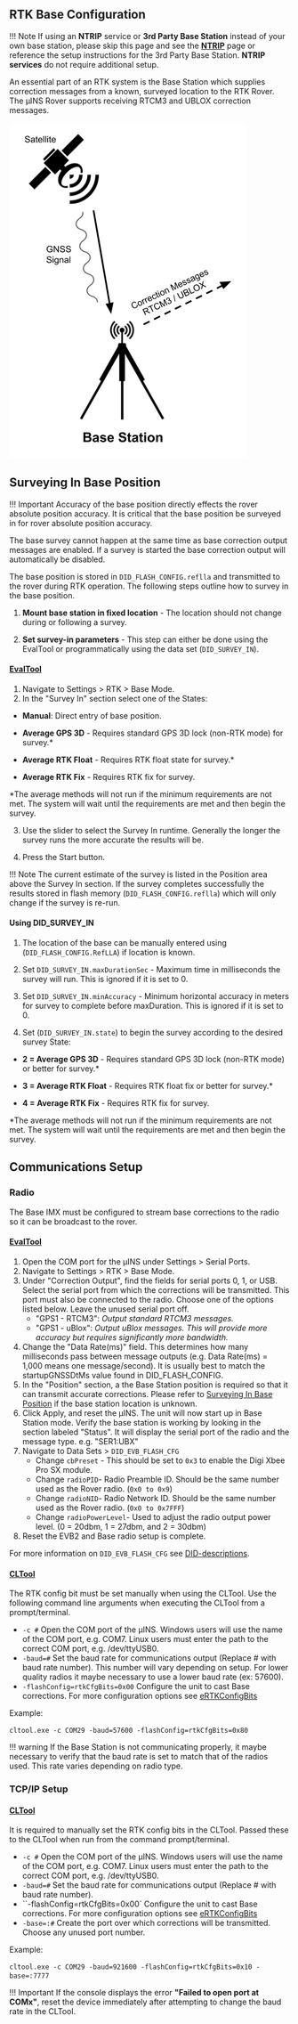 ## **RTK Base Configuration**

!!! Note
		 If using an **NTRIP** service or **3rd Party Base Station** instead of your own base station, please skip this page and see the [**NTRIP**](../rtk_ntrip) page or reference the setup instructions for the 3rd Party Base Station.  **NTRIP services** do not require additional setup.

An essential part of an RTK system is the Base Station which supplies correction messages from a known, surveyed location to the RTK Rover. The µINS Rover supports receiving RTCM3 and UBLOX correction messages.


![](images/RTKDiagram_Base_Station.png)

## **Surveying In Base Position**

!!! Important
​Accuracy of the base position directly effects the rover absolute position accuracy. It is critical that the base position be surveyed in for rover absolute position accuracy.

The base survey cannot happen at the same time as base correction output messages are enabled.  If a survey is started the base correction output will automatically be disabled.

The base position is stored in `DID_FLASH_CONFIG.reflla` and transmitted to the rover during RTK operation. The following steps outline how to survey in the base position.

1. **Mount base station in fixed location** - The location should not change during or following a survey.

2. **Set survey-in parameters** -  This step can either be done using the EvalTool or programmatically using the data set (`DID_SURVEY_IN`).

#### **[EvalTool](../software/evaltool.md)**

1. Navigate to Settings > RTK > Base Mode.
2. In the "Survey In" section select one of the States:

  - **Manual**:  Direct entry of base position.

  - **Average GPS 3D** - Requires standard GPS 3D lock (non-RTK mode) for survey.*

  - **Average RTK Float** - Requires RTK float state for survey.*

  - **Average RTK Fix** - Requires RTK fix for survey.

  *The average methods will not run if the minimum requirements are not met. The system will wait until the requirements are met and then begin the survey.

3. Use the slider to select the Survey In runtime. Generally the longer the survey runs the more accurate the results will be.

4. Press the Start button. 

!!! Note
        The current estimate of the survey is listed in the Position area above the Survey In section. If the survey completes successfully the results stored in flash memory (`DID_FLASH_CONFIG.reflla`) which will only change if the survey is re-run.

#### **Using DID_SURVEY_IN**

1. The location of the base can be manually entered using (`DID_FLASH_CONFIG.RefLLA`) if location is known.

2. Set `DID_SURVEY_IN.maxDurationSec` - Maximum time in milliseconds the survey will run. This is ignored if it is set to 0.

3. Set `DID_SURVEY_IN.minAccuracy` - Minimum horizontal accuracy in meters for survey to complete before maxDuration. This is ignored if it is set to 0.

4. Set (`DID_SURVEY_IN.state`) to begin the survey according to the desired survey State:

  - **2 = Average GPS 3D** - Requires standard GPS 3D lock (non-RTK mode) or better for survey.*

  - **3 = Average RTK Float** - Requires RTK float fix or better for survey.*

  - **4 = Average RTK Fix** - Requires RTK fix for survey.

  *The average methods will not run if the minimum requirements are not met. The system will wait until the requirements are met and then begin the survey.

## Communications Setup

### **Radio**

The Base IMX must be configured to stream base corrections to the radio so it can be broadcast to the rover.	

#### [EvalTool](../software/evaltool.md) 

1. Open the COM port for the µINS under Settings > Serial Ports.
2. Navigate to Settings > RTK > Base Mode.
3. Under "Correction Output", find the fields for serial ports 0, 1, or USB. Select the serial port from which the corrections will be transmitted. This port must also be connected to the radio. Choose one of the options listed below. Leave the unused serial port off.
   - "GPS1 - RTCM3": *Output standard RTCM3 messages.*
   - "GPS1 - uBlox": *Output uBlox messages. This will provide more accuracy but requires significantly more bandwidth.*
4. Change the "Data Rate(ms)" field. This determines how many milliseconds pass between message outputs (e.g. Data Rate(ms) = 1,000 means one message/second). It is usually best to match the startupGNSSDtMs value found in DID_FLASH_CONFIG.
5. In the "Position" section, a the Base Station position is required so that it can transmit accurate corrections. Please refer to [Surveying In Base Position](#surveying-in-base-position) if the base station location is unknown.
6. Click Apply, and reset the µINS. The unit will now start up in Base Station mode. Verify the base station is working by looking in the section labeled "Status". It will display the serial port of the radio and the message type. 
   e.g. "SER1:UBX"
7. Navigate to Data Sets > `DID_EVB_FLASH_CFG`
   - Change `cbPreset` - This should be set to `0x3` to enable the Digi Xbee Pro SX module. 
   - Change `radioPID`- Radio Preamble ID. Should be the same number used as the Rover radio. (`0x0 to 0x9`)
   - Change `radioNID`- Radio Network ID. Should be the same number used as the Rover radio. (`0x0 to 0x7FFF`)
   - Change `radioPowerLevel`- Used to adjust the radio output power level. (0 = 20dbm, 1 = 27dbm, and 2 = 30dbm)
8. Reset the EVB2 and Base radio setup is complete.

For more information on `DID_EVB_FLASH_CFG` see [DID-descriptions](../../com-protocol/DID-descriptions/).

#### [CLTool](../software/cltool.md)

The RTK config bit must be set manually when using the CLTool. Use the following command line arguments when executing the CLTool from a prompt/terminal. 

- `-c #`
  Open the COM port of the µINS. Windows users will use the name of the COM port, e.g. COM7. Linux users must enter the path to the correct COM port, e.g. /dev/ttyUSB0.
- `-baud=#`
  Set the baud rate for communications output (Replace # with baud rate number). This number will vary depending on setup. For lower quality radios it maybe necessary to use a lower baud rate (ex: 57600).
- `-flashConfig=rtkCfgBits=0x00`
  Configure the unit to cast Base corrections. For more configuration options see [eRTKConfigBits](../../com-protocol/DID-descriptions/#rtk-configuration)

Example:

```
cltool.exe -c COM29 -baud=57600 -flashConfig=rtkCfgBits=0x80
```

!!! warning
    If the Base Station is not communicating properly, it maybe necessary to verify that the baud rate is set to match that of the radios used. This rate varies depending on radio type.

### **TCP/IP Setup**

#### **[CLTool](../software/cltool.md)**

It is required to manually set the RTK config bits in the CLTool. Passed these to the CLTool when run from the command prompt/terminal. 

- `-c #`
  Open the COM port of the µINS. Windows users will use the name of the COM port, e.g. COM7. Linux users must enter the path to the correct COM port, e.g. /dev/ttyUSB0.
- `-baud=#`
  Set the baud rate for communications output (Replace # with baud rate number).
- ``-flashConfig=rtkCfgBits=0x00`
  Configure the unit to cast Base corrections. For more configuration options see [eRTKConfigBits](../../com-protocol/DID-descriptions/#rtk-configuration)
- `-base=:#`
  Create the port over which corrections will be transmitted. Choose any unused port number.

Example:

```
cltool.exe -c COM29 -baud=921600 -flashConfig=rtkCfgBits=0x10 -base=:7777
```

!!! Important
    If the console displays the error <b>"Failed to open port at COMx"</b>, reset the device immediately after attempting to change the baud rate in the CLTool.


